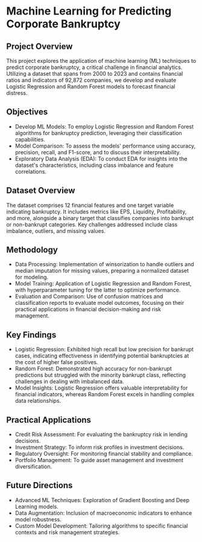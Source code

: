 # Machine Learning for Predicting Corporate Bankruptcy
## Project Overview
This project explores the application of machine learning (ML) techniques to predict corporate bankruptcy, a critical challenge in financial analytics. Utilizing a dataset that spans from 2000 to 2023 and contains financial ratios and indicators of 92,872 companies, we develop and evaluate Logistic Regression and Random Forest models to forecast financial distress.

## Objectives
- Develop ML Models: To employ Logistic Regression and Random Forest algorithms for bankruptcy prediction, leveraging their classification capabilities.
- Model Comparison: To assess the models' performance using accuracy, precision, recall, and F1-score, and to discuss their interpretability.
- Exploratory Data Analysis (EDA): To conduct EDA for insights into the dataset's characteristics, including class imbalance and feature correlations.
## Dataset Overview
The dataset comprises 12 financial features and one target variable indicating bankruptcy. It includes metrics like EPS, Liquidity, Profitability, and more, alongside a binary target that classifies companies into bankrupt or non-bankrupt categories. Key challenges addressed include class imbalance, outliers, and missing values.

## Methodology
- Data Processing: Implementation of winsorization to handle outliers and median imputation for missing values, preparing a normalized dataset for modeling.
- Model Training: Application of Logistic Regression and Random Forest, with hyperparameter tuning for the latter to optimize performance.
- Evaluation and Comparison: Use of confusion matrices and classification reports to evaluate model outcomes, focusing on their practical applications in financial decision-making and risk management.
## Key Findings
- Logistic Regression: Exhibited high recall but low precision for bankrupt cases, indicating effectiveness in identifying potential bankruptcies at the cost of higher false positives.
- Random Forest: Demonstrated high accuracy for non-bankrupt predictions but struggled with the minority bankrupt class, reflecting challenges in dealing with imbalanced data.
- Model Insights: Logistic Regression offers valuable interpretability for financial indicators, whereas Random Forest excels in handling complex data relationships.
## Practical Applications
- Credit Risk Assessment: For evaluating the bankruptcy risk in lending decisions.
- Investment Strategy: To inform risk profiles in investment decisions.
- Regulatory Oversight: For monitoring financial stability and compliance.
- Portfolio Management: To guide asset management and investment diversification.
## Future Directions
- Advanced ML Techniques: Exploration of Gradient Boosting and Deep Learning models.
- Data Augmentation: Inclusion of macroeconomic indicators to enhance model robustness.
- Custom Model Development: Tailoring algorithms to specific financial contexts and risk management strategies.
